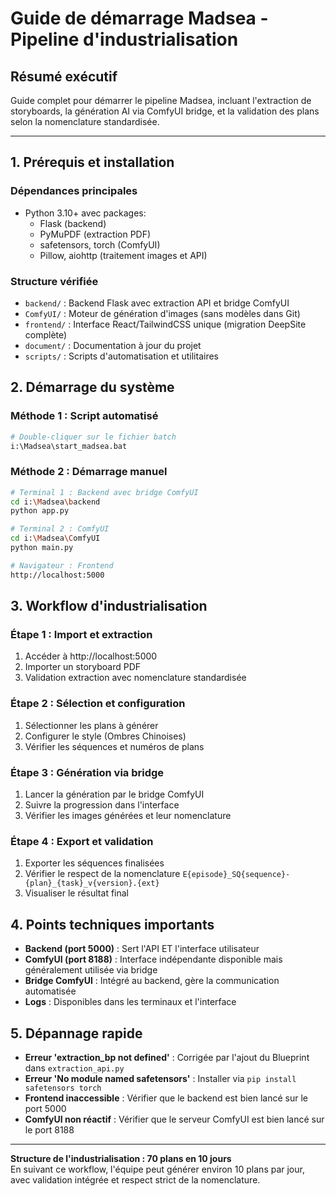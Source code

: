 # Guide de démarrage Madsea - Pipeline d'industrialisation

## Résumé exécutif
Guide complet pour démarrer le pipeline Madsea, incluant l'extraction de storyboards, la génération AI via ComfyUI bridge, et la validation des plans selon la nomenclature standardisée.

---

## 1. Prérequis et installation

### Dépendances principales
- Python 3.10+ avec packages:
  - Flask (backend)
  - PyMuPDF (extraction PDF)
  - safetensors, torch (ComfyUI)
  - Pillow, aiohttp (traitement images et API)

### Structure vérifiée
- `backend/` : Backend Flask avec extraction API et bridge ComfyUI
- `ComfyUI/` : Moteur de génération d'images (sans modèles dans Git)
- `frontend/` : Interface React/TailwindCSS unique (migration DeepSite complète)
- `document/` : Documentation à jour du projet
- `scripts/` : Scripts d'automatisation et utilitaires

## 2. Démarrage du système

### Méthode 1 : Script automatisé
```bash
# Double-cliquer sur le fichier batch
i:\Madsea\start_madsea.bat
```

### Méthode 2 : Démarrage manuel
```bash
# Terminal 1 : Backend avec bridge ComfyUI
cd i:\Madsea\backend
python app.py

# Terminal 2 : ComfyUI
cd i:\Madsea\ComfyUI
python main.py

# Navigateur : Frontend
http://localhost:5000
```

## 3. Workflow d'industrialisation

### Étape 1 : Import et extraction
1. Accéder à http://localhost:5000
2. Importer un storyboard PDF
3. Validation extraction avec nomenclature standardisée

### Étape 2 : Sélection et configuration
1. Sélectionner les plans à générer
2. Configurer le style (Ombres Chinoises)
3. Vérifier les séquences et numéros de plans

### Étape 3 : Génération via bridge
1. Lancer la génération par le bridge ComfyUI
2. Suivre la progression dans l'interface
3. Vérifier les images générées et leur nomenclature

### Étape 4 : Export et validation
1. Exporter les séquences finalisées
2. Vérifier le respect de la nomenclature `E{episode}_SQ{sequence}-{plan}_{task}_v{version}.{ext}`
3. Visualiser le résultat final

## 4. Points techniques importants

- **Backend (port 5000)** : Sert l'API ET l'interface utilisateur
- **ComfyUI (port 8188)** : Interface indépendante disponible mais généralement utilisée via bridge
- **Bridge ComfyUI** : Intégré au backend, gère la communication automatisée
- **Logs** : Disponibles dans les terminaux et l'interface

## 5. Dépannage rapide

- **Erreur 'extraction_bp not defined'** : Corrigée par l'ajout du Blueprint dans `extraction_api.py`
- **Erreur 'No module named safetensors'** : Installer via `pip install safetensors torch`
- **Frontend inaccessible** : Vérifier que le backend est bien lancé sur le port 5000
- **ComfyUI non réactif** : Vérifier que le serveur ComfyUI est bien lancé sur le port 8188

---

**Structure de l'industrialisation : 70 plans en 10 jours**  
En suivant ce workflow, l'équipe peut générer environ 10 plans par jour, avec validation intégrée et respect strict de la nomenclature.
